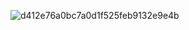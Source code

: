 
![d412e76a0bc7a0d1f525feb9132e9e4b](https://github.com/user-attachments/assets/5138222d-4762-4132-a406-4f0999ffdcaf)

